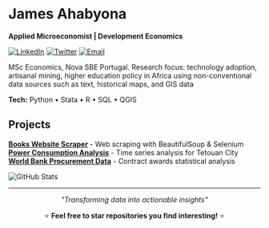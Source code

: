 # James Ahabyona
**Applied Microeconomist | Development Economics**

[![LinkedIn](https://img.shields.io/badge/LinkedIn-0077B5?style=flat&logo=linkedin)](https://linkedin.com/in/james-ahabyona-236b81129/) [![Twitter](https://img.shields.io/badge/Twitter-1DA1F2?style=flat&logo=twitter)](https://x.com/a_ha256) [![Email](https://img.shields.io/badge/Email-D14836?style=flat&logo=gmail)](mailto:jemo44t@gmail.com)

MSc Economics, Nova SBE Portugal. Research focus: technology adoption, artisanal mining, higher education policy in Africa using non-conventional data sources such as text, historical maps, and GIS data

**Tech:** Python • Stata • R • SQL • QGIS

## Projects
**[Books Website Scraper](https://github.com/Jamesahabyona/scrapping-websites)** - Web scraping with BeautifulSoup & Selenium  
**[Power Consumption Analysis](https://github.com/Jamesahabyona/Power-consumption)** - Time series analysis for Tetouan City  
**[World Bank Procurement Data](https://github.com/Jamesahabyona/World-Bank-Procurement-Data-Analysis)** - Contract awards statistical analysis

![GitHub Stats](https://github-readme-stats.vercel.app/api?username=Jamesahabyona&show_icons=true&theme=default&hide_border=true&count_private=true)

---

<div align="center">

*"Transforming data into actionable insights"*

⭐ **Feel free to star repositories you find interesting!** ⭐

</div>
